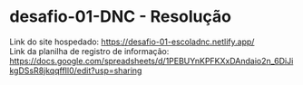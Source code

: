 # desafio-01-DNC - Resolução
Link do site hospedado: https://desafio-01-escoladnc.netlify.app/  
Link da planilha de registro de informação: https://docs.google.com/spreadsheets/d/1PEBUYnKPFKXxDAndaio2n_6DiJikgDSsR8jkqqffIl0/edit?usp=sharing
